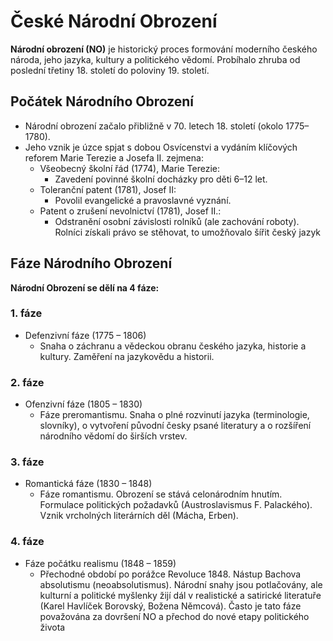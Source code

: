 # České Národní Obrození

**Národní obrození (NO)** je historický proces formování moderního českého národa, jeho jazyka, kultury a politického vědomí. Probíhalo zhruba od poslední třetiny 18. století do poloviny 19. století.

## Počátek Národního Obrození

- Národní obrození začalo přibližně v 70. letech 18. století (okolo 1775–1780).
- Jeho vznik je úzce spjat s dobou Osvícenstvi a vydáním klíčových reforem Marie Terezie a Josefa II. zejmena:
  - Všeobecný školní řád (1774), Marie Terezie:
    - Zavedení povinné školní docházky pro děti 6–12 let.
  - Toleranční patent (1781), Josef II:
    - Povolil evangelické a pravoslavné vyznání.
  - Patent o zrušení nevolnictví (1781), Josef II.:
    - Odstranění osobní závislosti rolníků (ale zachování roboty). Rolníci získali právo se stěhovat, to umožňovalo šířit český jazyk

## Fáze Národního Obrození

**Národní Obrození se dělí na 4 fáze:**
  
### 1. fáze

- Defenzivní fáze (1775 – 1806)
  - Snaha o záchranu a vědeckou obranu českého jazyka, historie a kultury. Zaměření na jazykovědu a historii.

### 2. fáze

- Ofenzivní fáze (1805 – 1830)
  - Fáze preromantismu. Snaha o plné rozvinutí jazyka (terminologie, slovníky), o vytvoření původní česky psané literatury a o rozšíření národního vědomí do širších vrstev. 

### 3. fáze

- Romantická fáze (1830 – 1848)
  - Fáze romantismu. Obrození se stává celonárodním hnutím. Formulace politických požadavků (Austroslavismus F. Palackého). Vznik vrcholných literárních děl (Mácha, Erben).

### 4. fáze

- Fáze počátku realismu (1848 – 1859)
  - Přechodné období po porážce Revoluce 1848. Nástup Bachova absolutismu (neoabsolutismus). Národní snahy jsou potlačovány, ale kulturní a politické myšlenky žijí dál v realistické a satirické literatuře (Karel Havlíček Borovský, Božena Němcová). Často je tato fáze považována za dovršení NO a přechod do nové etapy politického života


